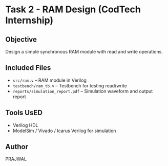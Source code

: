 # Task 2 - RAM Design (CodTech Internship)

## Objective
Design a simple synchronous RAM module with read and write operations.

## Included Files
- `src/ram.v` – RAM module in Verilog
- `testbench/ram_tb.v` – Testbench for testing read/write
- `reports/simulation_report.pdf` – Simulation waveform and output report

## Tools UsED
- Verilog HDL
- ModelSim / Vivado / Icarus Verilog for simulation

## Author
PRAJWAL

